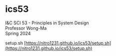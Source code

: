 # ics53
I&C SCI 53 - Principles in System Design  
Professor Wong-Ma  
Spring 2024  

setup.sh [https://nitro1231.github.io/ics53/setup.sh](https://nitro1231.github.io/ics53/setup.sh)
